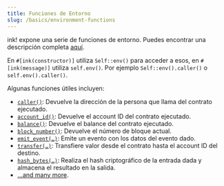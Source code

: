 ```yaml
---
title: Funciones de Entorno
slug: /basics/environment-functions
---
```


ink! expone una serie de funciones de entorno.
Puedes encontrar una descripción completa [aquí](https://docs.rs/ink_env/3.3.1/ink_env/#functions).

En `#[ink(constructor)]`  utiliza `Self::env()` para acceder a esos,
en `#[ink(message)]` utiliza `self.env()`.
Por ejemplo `Self::env().caller()` o `self.env().caller()`.

Algunas funciones útiles incluyen:

* [`caller()`](https://docs.rs/ink_env/3.3.1/ink_env/fn.caller.html): Devuelve la dirección de la persona que llama del contrato ejecutado.
* [`account_id()`](https://docs.rs/ink_env/3.3.1/ink_env/fn.account_id.html): Devuelve el account ID del contrato ejecutado.
* [`balance()`](https://docs.rs/ink_env/3.3.1/ink_env/fn.balance.html): Devuelve el balance del contrato ejecutado.
* [`block_number()`](https://docs.rs/ink_env/3.3.1/ink_env/fn.block_number.html): Devuelve el número de bloque actual.
* [`emit_event(…)`](https://docs.rs/ink_env/3.3.1/ink_env/fn.emit_event.html): Emite un evento con los datos del evento dado.
* [`transfer(…)`](https://docs.rs/ink_env/3.3.1/ink_env/fn.transfer.html): Transfiere valor desde el contrato hasta el account ID del destino.
* [`hash_bytes(…)`](https://docs.rs/ink_env/3.3.1/ink_env/fn.hash_bytes.html): Realiza el hash criptográfico de la entrada dada y almacena el resultado en la salida.
* […and many more](https://docs.rs/ink_env/3.3.1/ink_env/#functions).
